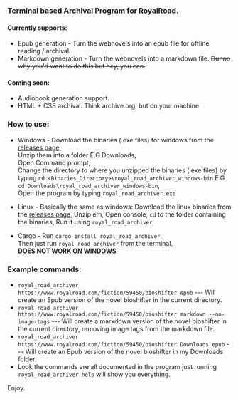 ### Terminal based Archival Program for RoyalRoad.
#### Currently supports:
* Epub generation - Turn the webnovels into an epub file for offline reading / archival.
* Markdown generation - Turn the webnovels into a markdown file. ~~Dunno why you'd want to do this but hey, you can.~~

#### Coming soon:
* Audiobook generation support.
* HTML + CSS archival. Think archive.org, but on your machine.

### How to use:
* Windows - Download the binaries (.exe files) for windows from the [releases page,](https://github.com/Raine-gay/royal_road_archiver/releases/tag/RoyalRoad_Archiver-Release)    
  Unzip them into a folder E.G Downloads,  
  Open Command prompt,  
  Change the directory to where you unzipped the binaries (.exe files) by typing ``cd <Binaries_Directory>\royal_road_archiver_windows-bin`` E.G ``cd Downloads\royal_road_archiver_windows-bin``,  
  Open the program by typing ``royal_road_archiver.exe``

* Linux - Basically the same as windows:
  Download the linux binaries from the [releases page,](https://github.com/Raine-gay/royal_road_archiver/releases/tag/RoyalRoad_Archiver-Release)
  Unzip em,
  Open console,
  ``cd`` to the folder containing the binaries,
  Run it using ``royal_road_archiver``
  
* Cargo - Run ``cargo install royal_road_archiver``,  
  Then just run ``royal_road_archiver`` from the terminal.  
  **DOES NOT WORK ON WINDOWS**

### Example commands:
* ``royal_road_archiver https://www.royalroad.com/fiction/59450/bioshifter epub`` --- Will create an Epub version of the novel bioshifter in the current directory.  
* ``royal_road_archiver https://www.royalroad.com/fiction/59450/bioshifter markdown --no-image-tags`` --- Will create a markdown version of the novel bioshifter in the current directory, removing image tags from the markdown file.
* ``royal_road_archiver https://www.royalroad.com/fiction/59450/bioshifter Downloads epub`` --- Will create an Epub version of the novel bioshifter in my Downloads folder.
* Look the commands are all documented in the program just running ``royal_road_archiver help`` will show you everything.

Enjoy.
